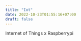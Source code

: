 ```yaml
---
title: "Iot"
date: 2022-10-23T01:55:16+07:00
draft: false
---
```


Internet of Things x Raspberrypi 